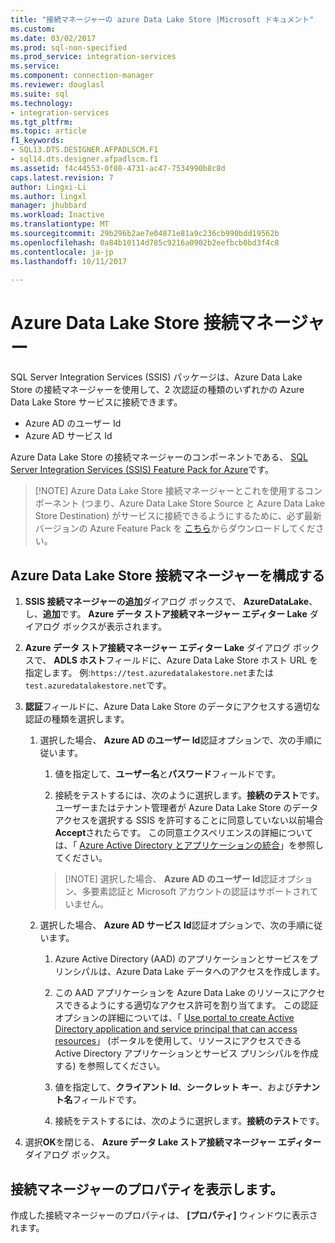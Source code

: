 ```yaml
---
title: "接続マネージャーの azure Data Lake Store |Microsoft ドキュメント"
ms.custom: 
ms.date: 03/02/2017
ms.prod: sql-non-specified
ms.prod_service: integration-services
ms.service: 
ms.component: connection-manager
ms.reviewer: douglasl
ms.suite: sql
ms.technology:
- integration-services
ms.tgt_pltfrm: 
ms.topic: article
f1_keywords:
- SQL13.DTS.DESIGNER.AFPADLSCM.F1
- sql14.dts.designer.afpadlscm.f1
ms.assetid: f4c44553-0f08-4731-ac47-7534990b8c8d
caps.latest.revision: 7
author: Lingxi-Li
ms.author: lingxl
manager: jhubbard
ms.workload: Inactive
ms.translationtype: MT
ms.sourcegitcommit: 29b296b2ae7e04871e81a9c236cb990bdd19562b
ms.openlocfilehash: 0a84b10114d785c9216a0902b2eefbcb0bd3f4c8
ms.contentlocale: ja-jp
ms.lasthandoff: 10/11/2017

---
```

# <a name="azure-data-lake-store-connection-manager"></a>Azure Data Lake Store 接続マネージャー
SQL Server Integration Services (SSIS) パッケージは、Azure Data Lake Store の接続マネージャーを使用して、2 次認証の種類のいずれかの Azure Data Lake Store サービスに接続できます。
-   Azure AD のユーザー Id
-   Azure AD サービス Id 

Azure Data Lake Store の接続マネージャーのコンポーネントである、 [SQL Server Integration Services (SSIS) Feature Pack for Azure](../../integration-services/azure-feature-pack-for-integration-services-ssis.md)です。

>   [!NOTE]
> Azure Data Lake Store 接続マネージャーとこれを使用するコンポーネント (つまり、Azure Data Lake Store Source と Azure Data Lake Store Destination) がサービスに接続できるようにするために、必ず最新バージョンの Azure Feature Pack を [こちら](https://www.microsoft.com/download/details.aspx?id=49492)からダウンロードしてください。 
 
## <a name="configure-the-azure-data-lake-store-connection-manager"></a>Azure Data Lake Store 接続マネージャーを構成する

1.  **SSIS 接続マネージャーの追加**ダイアログ ボックスで、 **AzureDataLake**、し、**追加**です。 **Azure データ ストア接続マネージャー エディター Lake**  ダイアログ ボックスが表示されます。
  
2.  **Azure データ ストア接続マネージャー エディター Lake**  ダイアログ ボックスで、 **ADLS ホスト**フィールドに、Azure Data Lake Store ホスト URL を指定します。 例:`https://test.azuredatalakestore.net`または`test.azuredatalakestore.net`です。
  
3.  **認証**フィールドに、Azure Data Lake Store のデータにアクセスする適切な認証の種類を選択します。

    1.  選択した場合、 **Azure AD のユーザー Id**認証オプションで、次の手順に従います。
        1. 値を指定して、**ユーザー名**と**パスワード**フィールドです。 
    
        2. 接続をテストするには、次のように選択します。**接続のテスト**です。 ユーザーまたはテナント管理者が Azure Data Lake Store のデータ アクセスを選択する SSIS を許可することに同意していない以前場合**Accept**されたらです。 この同意エクスペリエンスの詳細については、「 [Azure Active Directory とアプリケーションの統合](https://docs.microsoft.com/en-us/azure/active-directory/active-directory-integrating-applications#updating-an-application)」を参照してください。
    
        >   [!NOTE] 
        > 選択した場合、 **Azure AD のユーザー Id**認証オプション、多要素認証と Microsoft アカウントの認証はサポートされていません。
    
    2. 選択した場合、 **Azure AD サービス Id**認証オプションで、次の手順に従います。
        1. Azure Active Directory (AAD) のアプリケーションとサービスをプリンシパルは、Azure Data Lake データへのアクセスを作成します。
    
        2. この AAD アプリケーションを Azure Data Lake のリソースにアクセスできるようにする適切なアクセス許可を割り当てます。 この認証オプションの詳細については、「 [Use portal to create Active Directory application and service principal that can access resources](https://docs.microsoft.com/en-us/azure/azure-resource-manager/resource-group-create-service-principal-portal)」 (ポータルを使用して、リソースにアクセスできる Active Directory アプリケーションとサービス プリンシパルを作成する) を参照してください。
    
        3. 値を指定して、**クライアント Id**、**シークレット キー**、および**テナント名**フィールドです。
    
        4. 接続をテストするには、次のように選択します。**接続のテスト**です。  
  
6.  選択**OK**を閉じる、 **Azure データ Lake ストア接続マネージャー エディター**  ダイアログ ボックス。  

## <a name="view-the-properties-of-the-connection-manager"></a>接続マネージャーのプロパティを表示します。
作成した接続マネージャーのプロパティは、 **[プロパティ]** ウィンドウに表示されます。  
  
  

